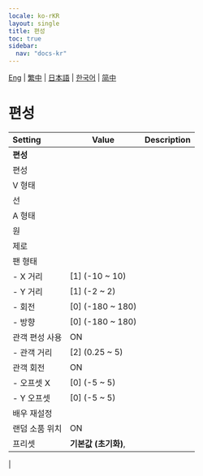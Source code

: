 ```yaml
---
locale: ko-rKR
layout: single
title: 편성
toc: true
sidebar:
  nav: "docs-kr"
---
```

[Eng](/dancexr/menu/2025.4/actors/formation) | [繁中](/tw/dancexr/menu/2025.4/actors/formation) | [日本語](/jp/dancexr/menu/2025.4/actors/formation) | [한국어](/kr/dancexr/menu/2025.4/actors/formation) | [简中](/zh/dancexr/menu/2025.4/actors/formation)

# 편성



| Setting | Value | Description |
| :--- | --- | :--- |
|**편성** | | 
| 편성 || 
| V 형태 || 
| 선 || 
| A 형태 || 
| 원 || 
| 제로 || 
| 팬 형태 || 
|- X 거리 | [1] (-10 ~ 10) | 
|- Y 거리 | [1] (-2 ~ 2) | 
|- 회전 | [0] (-180 ~ 180) | 
|- 방향 | [0] (-180 ~ 180) | 
| 관객 편성 사용 | ON | 
|- 관객 거리 | [2] (0.25 ~ 5) | 
| 관객 회전 | ON | 
|- 오프셋 X | [0] (-5 ~ 5) | 
|- Y 오프셋 | [0] (-5 ~ 5) | 
| 배우 재설정 || 
| 랜덤 소품 위치 | ON | 
| 프리셋 | **기본값 (초기화)**,  |  |
|
